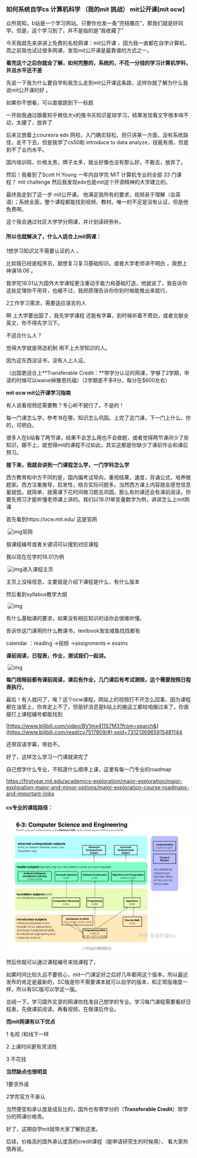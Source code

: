 ### 如何系统自学cs 计算机科学 （我的mit 挑战） mit公开课[mit ocw] 

众所周知，b站是一个学习网站。只要你也发一条“完结撒花”，那我们就是好同学。但是，这个学习到了，并不是指的是“我收藏了”



今天我就先来讲讲上免费的名校网课：mit公开课 ，因为我一直都在自学计算机，而之前我也试过很多网课，发现mit公开课是最靠谱的方式之一。

**看完这个之后你就会了解，如何完整的，系统的，不花一分钱的学习计算机学科，并且水平还不差**

先说一下我为什么要自学和我怎么走到mit公开课这条路，这样你就了解为什么我说mit公开课的好 。

如果你不想看，可以直接跳到下一标题

一开始我通过跟着知乎微信大v的推书买知识星球学习，结果发现看文字根本啃不动，太硬了，放弃了



后来又想着上couresra edx 网校，入门确实轻松，但只讲某一方面，没有系统路径，走不下去，但是我学了cs50和 introduce to data analyze，技能有用，但是到不了业内水平。



国内培训班，价格太贵，牌子太多，就业好像也没有那么好，不敢去，放弃了。



然后！我看到了Scott H.Young 一年内自学完 MIT 计算机专业的全部 33 门课程？ mit challenge 然后我发现edx也是mit这个开源精神的大学建立的。



最终我走到了这一步 mit公开课。 他满足我所有的要求，视频易于理解（会英语）；系统全面，整个课程都能找到视频，教材。唯一的不足是没有认证，但是他免费啊，

这个我会通过社区大学学分网课，并计划读研弥补。



#### 所以也就解决了，什么人适合上mit网课：

1想学习知识又不需要认证的人 。

比如我已经是程序员，就想复习复习基础知识。或者大学老师讲不明白 ，我想上神课18.06 。

我学完18.01认为国外大学课程更注重动手能力和基础打造，他就说了，我告诉你这些定理你不用背，也被不过，我把原理告诉你你到时候能推出来就行。



2工作学习需求，需要适应语言的人

啊 上大学要出国了，我先学学课程 还能有字幕，到时候听着不费劲，或者文献全英文，你不得先学习下。



不适合什么人？



觉得大学就是筛选机制 用不上大学知识的人。

因为这东西没证书，没有人上人证。

（出国更适合上**Transferable Credit：**带学分认证的网课，学够了2学期，申请的时候可以waive掉雅思托福）（2学期差不多9分，每分在$600左右）

**mit ocw mit公开课学习指南**

有人说看视频还需要教？专心听不就行了。不是的！



每一门课怎么学，参考书在哪，知识怎么巩固。上完了这门课，下一门上什么，你的，可明白。



很多人在b站看了两节课，结果不会怎么用也不会做题，或者觉得两节课间少了些知识，跟不上，就觉得mit的课程不过如此，其实这都是你缺少了课前作业和课后预习。

**接下来，我就会讲到一门课程怎么学，一门学科怎么学**

西方教育和中方不同的是，国内偏考试导向，重视结果，速度，背诵公式，培养做题家。西方注重推导，启发性，结合实际问题多。当然西方课上内容就会感觉信息量就低，就简单，就需课下花时间做习题去巩固，那么有的课还会有课前阅读，你要先预习才能听懂老师课上讲的。我们以18.01单变量数学为例，讲讲怎么上mit网课



首先看到https://ocw.mit.edu/ 这是官网

​          ![img](https://i0.hdslb.com/bfs/article/c2386046c9cf6c64881e033c4e936196a18fafc4.png@942w_570h_progressive.webp)官网

按课程编号或者关键词可以搜到对应课程

我以现在在学的18.01为例

​          ![img](https://i0.hdslb.com/bfs/article/898541fad6ebbbc6818a2da325a5d1a1aa1a2214.jpg@942w_599h_progressive.webp)进入课程主页





主页上没啥信息，主要就是介绍下课程是什么，有什么版本



然后看到syllabus教学大纲

​          ![img](https://i0.hdslb.com/bfs/article/70c758d03d35839f6bf06847412ae78211f40b5c.jpg@942w_621h_progressive.webp)



有什么基础课的要求，如果没有相应知识的话你会很难听懂。

告诉你这门课用的什么教课书，textbook淘宝咸鱼找找都有



calendar ：reading →视频 →assignments→ exams

**课前阅读，日程表，作业，测试我们一起讲。**



​          ![img](https://i0.hdslb.com/bfs/article/01876409e35a25c70177c4ae44719eb7c4f1e9f9.jpg@942w_524h_progressive.webp)



**每门视频前都有课前阅读，课后有作业，几门课后有考试测验，这个需要按照日程表执行，**



最后！有人就问了，唉？这个ocw课程，网站上的视频打不开怎么回事，因为课程都在油管上，你肯定上不了，但是好消息是b站上的搬运工都给咱搬过来了，你直接打上课程编号都能找到

[https://www.bilibili.com/video/BV1mx411S7M3?from=search&](https://www.bilibili.com/read/cv7517809/#);seid=7312136965915481144



还带双语字幕，带劲不。

好了，这样怎么学习一门课就讲完了

自己想学什么专业，不知道什么顺序上课，这里有每一门专业的roadmap

https://firstyear.mit.edu/academics-exploration/major-exploration/major-exploration-major-and-minor-options/major-exploration-course-roadmaps-and-important-links

#### cs专业的课程路径：

![1660738358418](note-images/1660738358418.png)



然后你就可以通过课程编号来找课程了，



如果时间比较久远不要担心，mit一门课定好之后好几年都用这个版本，所以最近发布的肯定是最新的，SC版是你不需要课本就可以自学的版本，和正常版难度一样，所以有SC版可以学这一版。

总结一下，学习国外实录的网课你找准自己想学的专业。学习每门课程需要看好日程表，先做课前阅读，再看视频，在做课后作业。

**而mit网课有以下优点**

1 名校 /和线下一样

2 上课时间更有灵活性

3 不花钱

**当然缺点也很明显**

1要求外语

2学完官方不承认



当然便宜和承认度是成反比的，国外也有带学分的（**Transferable Credit**）带学分的网课价格贵。



好了，这期自学mit就带大家了解到这里。

后续，价格高的国外承认度高的credit课程（能申请研究生的时候用）， 看大家热情再说。